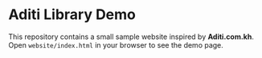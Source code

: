 # Aditi Library Demo

This repository contains a small sample website inspired by **Aditi.com.kh**.
Open `website/index.html` in your browser to see the demo page.

